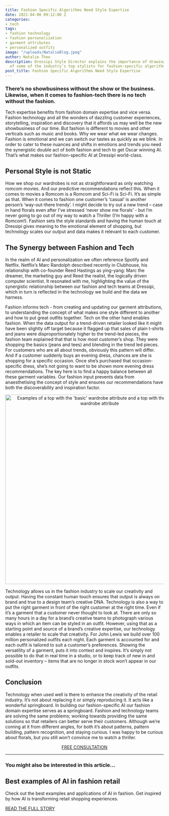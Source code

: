 ```yaml
---
title: Fashion Specific Algorithms Need Style Expertise
date: 2021-04-06 09:12:00 Z
categories:
- tech
tags:
- fashion technology
- fashion personalization
- garment attributes
- personalized outfits
image: "/uploads/NatalieBlog.jpeg"
author: Natalie Theo
description: Dressipi Style Director explains the importance of drawing on the expertise
  of some of the industry’s top stylists for fashion-specific algorithms.
post_title: Fashion Specific Algorithms Need Style Expertise
---
```


### There’s no showbusiness without the show or the business. Likewise, when it comes to fashion-tech there is no tech without the fashion. 

Tech expertise benefits from fashion domain expertise and vice versa. Fashion technology and all the wonders of dazzling customer experiences, storytelling, inspiration and discovery that it affords us may well be the new showbusiness of our time. But fashion is different to movies and other verticals such as music and books. Why we wear what we wear changes. Fashion is emotional and we can switch our tastes as quickly as we blink. In order to cater to these nuances and shifts in emotions and trends you need the synergistic double act of both fashion and tech to get Oscar winning AI. That’s what makes our fashion-specific AI at Dressipi world-class.

## Personal Style is not Static

How we shop our wardrobes is not as straightforward as only watching romcom movies. And our predictive recommendations reflect this. When it comes to movies a Romcom is a Romcom and Sci-Fi is Sci-Fi. It’s as simple as that. When it comes to fashion one customer’s ‘casual’ is another person’s ‘way-out-there trendy’. I might decide to try out a new trend – case in hand florals even after I’ve stressed ‘never show me florals’ -  but I’m never going to go out of my way to watch a Thriller (I’m happy with a Romcom!). Fashion sets the style standards and having the human touch at Dressipi gives meaning to the emotional element of shopping, but technology scales our output and data makes it relevant to each customer.

## The Synergy between Fashion and Tech

In the realm of AI and personalization we often reference Spotify and Netflix. Netflix’s Marc Randolph described recently in Clubhouse, his relationship with co-founder Reed Hastings as ying-yang: Marc the dreamer, the marketing guy and Reed the realist, the logically driven computer scientist. It resonated with me, highlighting the value of the synergistic relationship between our fashion and tech teams at Dressipi, which in turn is reflected in the technology we build and the data we harness.

Fashion informs tech - from creating and updating our garment attributions, to understanding the concept of what makes one style different to another and how to put great outfits together. Tech on the other hand enables fashion. When the data output for a trend-driven retailer looked like it might have been slightly off target because it flagged up that sales of plain t-shirts and jeans were disproportionately higher to the trend-led pieces, the fashion team explained that that is how most customer’s shop. They were shopping the basics (jeans and tees) and blending in the trend led pieces. For customers who are all about trends, obviously this pattern will differ. And if a customer suddenly buys an evening dress, chances are she is shopping for a specific occasion. Once she’s purchased that occasion-specific dress, she’s not going to want to be shown more evening dress recommendations. The key here is to find a happy balance between all these garment variables. Our fashion input prevents data from anaesthetising the concept of style and ensures our recommendations have both the discoverability and inspiration factor.

<p style="text-align:center"><img style="margin-left: 0px; width: 600px;" alt="Examples of a top with the 'basic' wardrobe attribute and a top with the 'highlight' wardrobe attribute" src="/uploads/NatalieWFD2.JPG"/></p>

Technology allows us in the fashion industry to scale our creativity and output. Having the constant human touch ensures that output is always on brand and true to a design team’s creative DNA. Technology is also a way to put the right garment in front of the right customer at the right time. Even if it’s a garment that a customer never thought to look at. There are only so many hours in a day for a brand’s creative teams to photograph various ways in which an item can be styled in an outfit. However, using that as a starting point and source of a brand’s creative expertise, our technology enables a retailer to scale that creativity. For John Lewis we build over 100 million personalized outfits each night. Each garment is accounted for and each outfit is tailored to suit a customer’s preferences. Showing the versatility of a garment, puts it into context and inspires. It’s simply not possible to do that in real time in a studio, or to keep track of new in and sold-out inventory – items that are no longer in stock won’t appear in our outfits.

## Conclusion

Technology when used well is there to enhance the creativity of the retail industry. It’s not about replacing it or simply reproducing it. It acts like a wonderful springboard. In building our fashion-specific AI our fashion domain expertise serves as a springboard. Fashion and technology teams are solving the same problems; working towards providing the same solutions so that retailers can better serve their customers. Although we’re coming at it from different angles, for both it’s about patterns, pattern building, pattern recognition, and staying curious. I was happy to be curious about florals, but you still won’t convince me to watch a thriller.

<p style="text-align:center"><a href="/company/demo/" class="button button-primary">FREE CONSULTATION</a></p>

<hr>

### You might also be interested in this article...
## Best examples of AI in fashion retail
Check out the best examples and applications of AI in fashion. Get inspired by how AI is transforming retail shopping experiences.

<p style="text-align: left"><a href="/blog/ai-fashion-retail-examples/" class="button button-primary">READ THE FULL STORY</a></p>